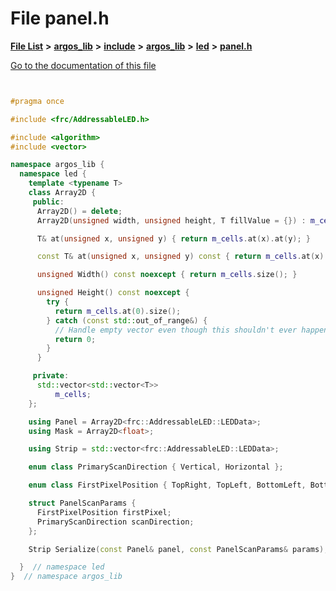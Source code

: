 

# File panel.h

[**File List**](files.md) **>** [**argos\_lib**](dir_f9cbf5730473812e84551a5945ef39f8.md) **>** [**include**](dir_0330651415bf66743a1cd99e3d0db0bc.md) **>** [**argos\_lib**](dir_934baf9e7d2bb4710ca41f9f25ef3ea4.md) **>** [**led**](dir_92b511606ba5c2da7e2dda655454d24f.md) **>** [**panel.h**](panel_8h.md)

[Go to the documentation of this file](panel_8h.md)


```C++


#pragma once

#include <frc/AddressableLED.h>

#include <algorithm>
#include <vector>

namespace argos_lib {
  namespace led {
    template <typename T>
    class Array2D {
     public:
      Array2D() = delete;
      Array2D(unsigned width, unsigned height, T fillValue = {}) : m_cells(width, std::vector<T>(height, fillValue)) {}

      T& at(unsigned x, unsigned y) { return m_cells.at(x).at(y); }

      const T& at(unsigned x, unsigned y) const { return m_cells.at(x).at(y); }

      unsigned Width() const noexcept { return m_cells.size(); }

      unsigned Height() const noexcept {
        try {
          return m_cells.at(0).size();
        } catch (const std::out_of_range&) {
          // Handle empty vector even though this shouldn't ever happen with deleted default constructor
          return 0;
        }
      }

     private:
      std::vector<std::vector<T>>
          m_cells;  
    };

    using Panel = Array2D<frc::AddressableLED::LEDData>;  
    using Mask = Array2D<float>;  

    using Strip = std::vector<frc::AddressableLED::LEDData>;

    enum class PrimaryScanDirection { Vertical, Horizontal };

    enum class FirstPixelPosition { TopRight, TopLeft, BottomLeft, BottomRight };

    struct PanelScanParams {
      FirstPixelPosition firstPixel;       
      PrimaryScanDirection scanDirection;  
    };

    Strip Serialize(const Panel& panel, const PanelScanParams& params);

  }  // namespace led
}  // namespace argos_lib
```


